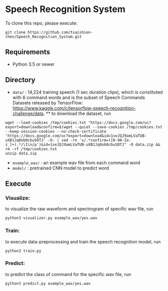 # Speech Recognition System

To clone this repo, please execute:
```
git clone https://github.com/tsaishien-chen/Speech_Recognition_System.git
```

## Requirements
* Python 3.5 or newer

## Directory
* `data/` : 14,224 training speech (1 sec duration clips), which is constituted with 6 command words and is the subset of Speech Commands Datasets released by TensorFlow: https://www.kaggle.com/c/tensorflow-speech-recognition-challenge/data.
** to download the dataset, run
```
wget --load-cookies /tmp/cookies.txt "https://docs.google.com/uc?export=download&confirm=$(wget --quiet --save-cookies /tmp/cookies.txt --keep-session-cookies --no-check-certificate 'https://docs.google.com/uc?export=download&id=1seJQJ9amLVaTUB-uXB1Jq0ob0cbuSDTJ' -O- | sed -rn 's/.*confirm=([0-9A-Za-z_]+).*/\1\n/p')&id=1seJQJ9amLVaTUB-uXB1Jq0ob0cbuSDTJ" -O data.zip && rm -rf /tmp/cookies.txt
unzip data.zip
```
* `example_wav/` : an example wav file from each command word
* `model/` : pretrained CNN model to predict word
    
## Execute

### Visualize:
to visualize the raw waveform and spectrogram of specific wav file, run
```
python3 visualizer.py example_wav/yes.wav
```

### Train:
to execute data-preprocessing and  train the speech recognition model, run
```
python3 train.py
```

### Predict:
to predict the class of command for the specific wav file, run
```
python3 predict.py example_wav/yes.wav
```
